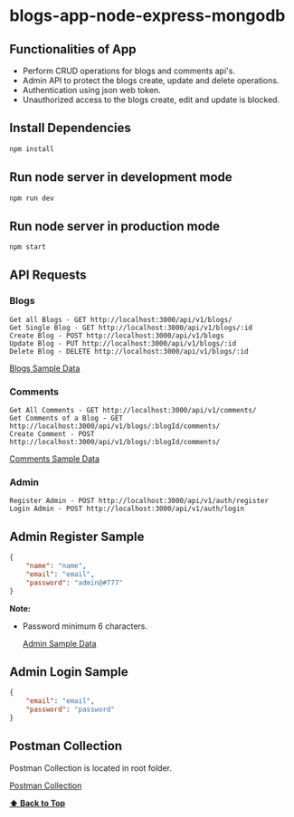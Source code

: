 # blogs-app-node-express-mongodb

## Functionalities of App

- Perform CRUD operations for blogs and comments api's.
- Admin API to protect the blogs create, update and delete operations.
- Authentication using json web token.
- Unauthorized access to the blogs create, edit and update is blocked.

## Install Dependencies

```sh
npm install
```

## Run node server in development mode

```sh
npm run dev
```

## Run node server in production mode

```sh
npm start
```

## API Requests
### Blogs

```API
Get all Blogs - GET http://localhost:3000/api/v1/blogs/ 
Get Single Blog - GET http://localhost:3000/api/v1/blogs/:id
Create Blog - POST http://localhost:3000/api/v1/blogs
Update Blog - PUT http://localhost:3000/api/v1/blogs/:id
Delete Blog - DELETE http://localhost:3000/api/v1/blogs/:id
```

[Blogs Sample Data](https://github.com/jisshub/blogs-app-node-express-mongodb/blob/main/_data/blogs.json)
### Comments

```API
Get All Comments - GET http://localhost:3000/api/v1/comments/
Get Comments of a Blog - GET http://localhost:3000/api/v1/blogs/:blogId/comments/
Create Comment - POST http://localhost:3000/api/v1/blogs/:blogId/comments/
```

[Comments Sample Data](https://github.com/jisshub/blogs-app-node-express-mongodb/blob/main/_data/comments.json)

### Admin

```API
Register Admin - POST http://localhost:3000/api/v1/auth/register
Login Admin - POST http://localhost:3000/api/v1/auth/login
```

## Admin Register Sample

```json
{
    "name": "name",
    "email": "email",
    "password": "admin@#777"
}
```

**Note:**

- Password minimum 6 characters.

    [Admin Sample Data](https://github.com/jisshub/blogs-app-node-express-mongodb/blob/main/_data/admin.json)


## Admin Login Sample

```json
{
    "email": "email",
    "password": "password"
}
```

## Postman Collection

Postman Collection is located in root folder.

[Postman Collection](https://github.com/jisshub/blogs-app-node-express-mongodb/blob/main/Blogs%20API.postman_collection.json)

**[⬆ Back to Top](#blogs-app-node-express-mongodb)**
